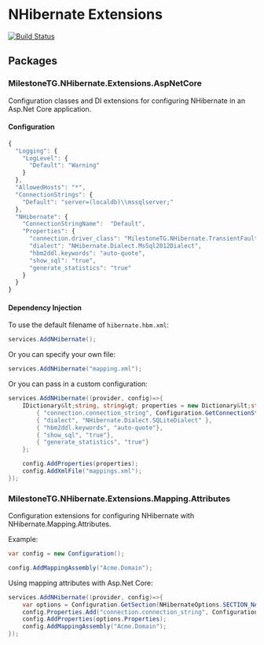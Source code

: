 # NHibernate Extensions

[![Build Status](https://milestonetg.visualstudio.com/Milestone/_apis/build/status/nhibernate-extensions?branchName=master)](https://milestonetg.visualstudio.com/Milestone/_build/latest?definitionId=35&branchName=master)


## Packages

### MilestoneTG.NHibernate.Extensions.AspNetCore

Configuration classes and DI extensions for configuring NHibernate in an Asp.Net Core application.

#### Configuration

``` js
{
  "Logging": {
    "LogLevel": {
      "Default": "Warning"
    }
  },
  "AllowedHosts": "*",
  "ConnectionStrings": {
    "Default": "server=(localdb)\\mssqlserver;"
  },
  "NHibernate": {
    "ConnectionStringName":  "Default",
    "Properties": {
      "connection.driver_class": "MilestoneTG.NHibernate.TransientFaultHandling.SqlServer.SqlAzureClientDriver, MilestoneTG.NHibernate.TransientFaultHandling.SqlServer",
      "dialect": "NHibernate.Dialect.MsSql2012Dialect",
      "hbm2ddl.keywords": "auto-quote",
      "show_sql": "true",
      "generate_statistics": "true"
    }
  }
}
```

#### Dependency Injection

To use the default filename of `hibernate.hbm.xml`:

``` cs
services.AddNHibernate();
```

Or you can specify your own file:

``` cs
services.AddNHibernate("mapping.xml");
```

Or you can pass in a custom configuration:

``` cs
services.AddNHibernate((provider, config)=>{
    IDictionary&lt;string, string&gt; properties = new Dictionary&lt;string, string&gt; {
        { "connection.connection_string", Configuration.GetConnectionString("Default") },
        { "dialect", "NHibernate.Dialect.SQLiteDialect" },
        { "hbm2ddl.keywords", "auto-quote"},
        { "show_sql", "true"},
        { "generate_statistics", "true"}
    };

    config.AddProperties(properties);
    config.AddXmlFile("mappings.xml");
});
```

### MilestoneTG.NHibernate.Extensions.Mapping.Attributes

Configuration extensions for configuring NHibernate with NHibernate.Mapping.Attributes.

Example:

``` cs
var config = new Configuration();

config.AddMappingAssembly("Acme.Domain");
```

Using mapping attributes with Asp.Net Core:

``` cs
services.AddNHibernate((provider, config)=>{
    var options = Configuration.GetSection(NHibernateOptions.SECTION_NAME).Get<NHibernateOptions>();
    config.Properties.Add("connection.connection_string", Configuration.GetConnectionString(options.ConnectionStringName))
    config.AddProperties(options.Properties);
    config.AddMappingAssembly("Acme.Domain");
});
```
